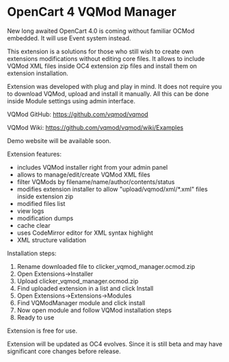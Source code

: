 # OpenCart 4 VQMod Manager

New long awaited OpenCart 4.0 is coming without familiar OCMod embedded.
It will use Event system instead.

This extension is a solutions for those who still wish to create own extensions modifications without editing core files.
It allows to include VQMod XML files inside OC4 extension zip files and install them on extension installation.

Extension was developed with plug and play in mind. It does not require you to download VQMod, upload and install it manually. 
All this can be done inside Module settings using admin interface.

VQMod GitHub: https://github.com/vqmod/vqmod

VQMod Wiki: https://github.com/vqmod/vqmod/wiki/Examples

Demo website will be available soon.

Extension features:
- includes VQMod installer right from your admin panel
- allows to manage/edit/create VQMod XML files
- filter VQMods by filename/name/author/contents/status
- modifies extension installer to allow "upload/vqmod/xml/*.xml" files inside extension zip
- modified files list
- view logs
- modification dumps
- cache clear
- uses CodeMirror editor for XML syntax highlight
- XML structure validation

Installation steps:
1. Rename downloaded file to clicker_vqmod_manager.ocmod.zip
2. Open Extensions->Installer
3. Upload clicker_vqmod_manager.ocmod.zip
4. Find uploaded extension in a list and click Install
5. Open Extensions->Extensions->Modules
6. Find VQModManager module and click install
7. Now open module and follow VQMod installation steps
8. Ready to use

Extension is free for use.

Extension will be updated as OC4 evolves. Since it is still beta and may have significant core changes before release.
